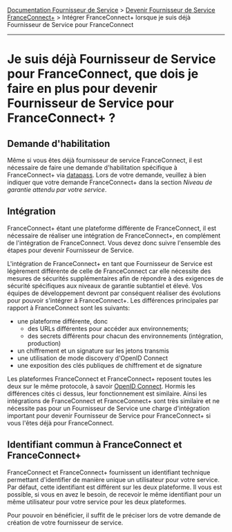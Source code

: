 [Documentation Fournisseur de Service](../../README.md) > [Devenir Fournisseur de Service FranceConnect+](../../README.md#je-veux-devenir-fournisseur-de-service) > Intégrer FranceConnect+ lorsque je suis déjà Fournisseur de Service pour FranceConnect

---

# Je suis déjà Fournisseur de Service pour FranceConnect, que dois je faire en plus pour devenir Fournisseur de Service pour FranceConnect+ ? 

## Demande d'habilitation

Même si vous êtes déjà fournisseur de service FranceConnect, il est nécessaire de faire une demande d'habilitation spécifique à FranceConnect+ via [datapass](https://datapass.api.gouv.fr/franceconnect/). Lors de votre demande, veuillez à bien indiquer que votre demande FranceConnect+ dans la section *Niveau de garantie attendu par votre service*.


## Intégration 

FranceConnect+ étant une plateforme différente de FranceConnect, il est nécessaire de réaliser une intégration de FranceConnect+, en complément de l'intégration de FranceConnect. Vous devez donc suivre l'ensemble des étapes pour devenir Fournisseur de Service.

L'intégration de FranceConnect+ en tant que Fournisseur de Service est légèrement différente de celle de FranceConnect car elle nécessite des mesures de sécurités supplémentaires afin de répondre à des exigences de sécurité spécifiques aux niveaux de garantie subtantiel et élevé. Vos équipes de développement devront par conséquent réaliser des évolutions pour pouvoir s'intégrer à FranceConnect+. Les différences principales par rapport à FranceConnect sont les suivants: 

- une plateforme différente, donc 
    - des URLs différentes pour accéder aux environnements; 
    - des secrets différents pour chacun des environnements (intégration, production)
- un chiffrement et un signature sur les jetons transmis
- une utilisation de mode discovery d'OpenID Connect
- une exposition des clés publiques de chiffrement et de signature


Les plateformes FranceConnect et FranceConnect+ reposent toutes les deux sur le même protocole, à savoir [OpenID Connect](https://openid.net/connect/). Hormis les différences cités ci dessus, leur fonctionnement est similaire. Ainsi les intégrations de FranceConnect et FranceConnect+ sont très similaire et ne nécessite pas pour un Fournisseur de Service une charge d'intégration important pour devenir Fournisseur de Service pour FranceConnect+ si vous l'êtes déjà pour FranceConnect. 

## Identifiant commun à FranceConnect et FranceConnect+

FranceConnect et FranceConnect+ fournissent un identifiant technique permettant d'identifier de manière unique un utilisateur pour votre service. Par défaut, cette identifiant est différent sur les deux plateforme. Il vous est possible, si vous en avez le besoin, de recevoir le même identifiant pour un même utilisateur pour votre service pour les deux plateformes. 

Pour pouvoir en bénéficier, il suffit de le préciser lors de votre demande de création de votre fournisseur de service. 